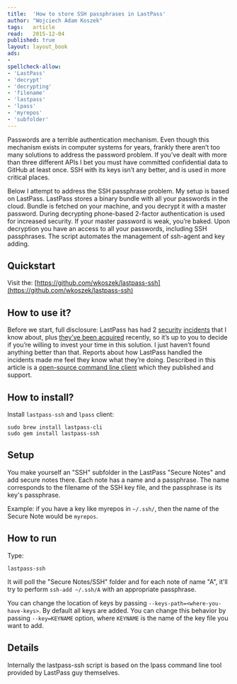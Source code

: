 ```yaml
---
title:	'How to store SSH passphrases in LastPass'
author: "Wojciech Adam Koszek"
tags:	article
read:	2015-12-04
published: true
layout:	layout_book
ads:
- 
spellcheck-allow:
- 'LastPass'
- 'decrypt'
- 'decrypting'
- 'filename'
- 'lastpass'
- 'lpass'
- 'myrepos'
- 'subfolder'
---
```



Passwords are a terrible authentication mechanism. Even though this
mechanism exists in computer systems for years, frankly there aren’t too
many solutions to address the password problem. If you’ve dealt with
more than three different APIs I bet you must have committed
confidential data to GitHub at least once. SSH with its keys isn’t any
better, and is used in more critical places.

Below I attempt to address the SSH passphrase problem. My setup is based
on LastPass. LastPass stores a binary bundle with all your passwords in
the cloud. Bundle is fetched on your machine, and you decrypt it with a
master password. During decrypting phone-based 2-factor authentication
is used for increased security. If your master password is weak, you’re
baked. Upon decryption you have an access to all your passwords,
including SSH passphrases. The script automates the management of
ssh-agent and key adding.

## Quickstart

Visit the:
[https://github.com/wkoszek/lastpass-ssh](https://github.com/wkoszek/lastpass-ssh)

## How to use it?

Before we start, full disclosure: LastPass has had 2
[security](https://blog.lastpass.com/2011/05/lastpass-security-notification.html/)
[incidents](https://blog.lastpass.com/2015/06/lastpass-security-notice.html/)
that I know about, plus [they’ve been
acquired](https://investor.logmeininc.com/about-us/investors/news/press-release-details/2015/LogMeIn-to-Acquire-Password-Management-Leader-LastPass/default.aspx)
recently, so it’s up to you to decide if you’re willing to invest your
time in this solution. I just haven’t found anything better than that.
Reports about how LastPass handled the incidents made me feel they know
what they’re doing. Described in this article is a [open-source command
line client](https://github.com/lastpass/lastpass-cli) which they
published and support.

## How to install?

Install `lastpass-ssh` and `lpass` client:

~~~
sudo brew install lastpass-cli
sudo gem install lastpass-ssh
~~~

## Setup

You make yourself an "SSH" subfolder in the LastPass "Secure Notes" and
add secure notes there. Each note has a name and a passphrase. The name
corresponds to the filename of the SSH key file, and the passphrase is
its key's passphrase.

Example: if you have a key like myrepos in `~/.ssh/`, then the name
of the Secure Note would be `myrepos`.

## How to run

Type:

~~~
lastpass-ssh
~~~

It will poll the "Secure Notes/SSH" folder and for each note of name
"A", it'll try to perform `ssh-add ~/.ssh/A` with an appropriate
passphrase.

You can change the location of keys by passing
`--keys-path=<where-you-have-keys>`. By default all keys are
added. You can change this behavior by passing `--key=KEYNAME` option,
where `KEYNAME` is the name of the key file you want to add.

## Details

Internally the lastpass-ssh script is based on the lpass command line
tool provided by LastPass guy themselves.
